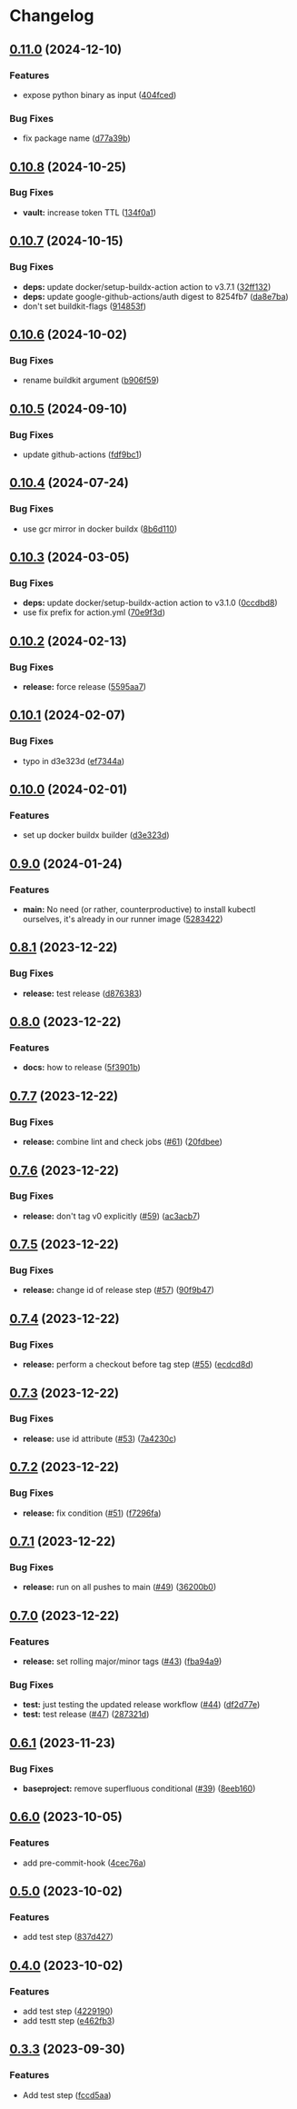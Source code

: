# Changelog

## [0.11.0](https://github.com/ZeitOnline/gh-action-baseproject/compare/v0.10.8...v0.11.0) (2024-12-10)


### Features

* expose python binary as input ([404fced](https://github.com/ZeitOnline/gh-action-baseproject/commit/404fced77ce51f36b24b07aa1f78896889d72a5b))


### Bug Fixes

* fix package name ([d77a39b](https://github.com/ZeitOnline/gh-action-baseproject/commit/d77a39be468dda223cb8586e3d4575e1ac203f1b))

## [0.10.8](https://github.com/ZeitOnline/gh-action-baseproject/compare/v0.10.7...v0.10.8) (2024-10-25)


### Bug Fixes

* **vault:** increase token TTL ([134f0a1](https://github.com/ZeitOnline/gh-action-baseproject/commit/134f0a157bf926d5cedef336e6dead046477710d))

## [0.10.7](https://github.com/ZeitOnline/gh-action-baseproject/compare/v0.10.6...v0.10.7) (2024-10-15)


### Bug Fixes

* **deps:** update docker/setup-buildx-action action to v3.7.1 ([32ff132](https://github.com/ZeitOnline/gh-action-baseproject/commit/32ff1322a178e50f72329bd274cbda8730bb196f))
* **deps:** update google-github-actions/auth digest to 8254fb7 ([da8e7ba](https://github.com/ZeitOnline/gh-action-baseproject/commit/da8e7bafb88b8ad881d85cc993479f1324d8a107))
* don't set buildkit-flags ([914853f](https://github.com/ZeitOnline/gh-action-baseproject/commit/914853f7db79fe25a86aa18813d4264ebe2554c3))

## [0.10.6](https://github.com/ZeitOnline/gh-action-baseproject/compare/v0.10.5...v0.10.6) (2024-10-02)


### Bug Fixes

* rename buildkit argument ([b906f59](https://github.com/ZeitOnline/gh-action-baseproject/commit/b906f596b4d98bc155cbc699559bcadd557f5f6b))

## [0.10.5](https://github.com/ZeitOnline/gh-action-baseproject/compare/v0.10.4...v0.10.5) (2024-09-10)


### Bug Fixes

* update github-actions ([fdf9bc1](https://github.com/ZeitOnline/gh-action-baseproject/commit/fdf9bc1c328230f1b0d7208ca7c9908671829b8d))

## [0.10.4](https://github.com/ZeitOnline/gh-action-baseproject/compare/v0.10.3...v0.10.4) (2024-07-24)


### Bug Fixes

* use gcr mirror in docker buildx ([8b6d110](https://github.com/ZeitOnline/gh-action-baseproject/commit/8b6d110ccb00c94e1be54d2673fd4866c9539bbe))

## [0.10.3](https://github.com/ZeitOnline/gh-action-baseproject/compare/v0.10.2...v0.10.3) (2024-03-05)


### Bug Fixes

* **deps:** update docker/setup-buildx-action action to v3.1.0 ([0ccdbd8](https://github.com/ZeitOnline/gh-action-baseproject/commit/0ccdbd8dd3edbf6e914016650cb4a21ec2d53fde))
* use fix prefix for action.yml ([70e9f3d](https://github.com/ZeitOnline/gh-action-baseproject/commit/70e9f3d8599f5236e07e09987ff8f8dfd7ee4326))

## [0.10.2](https://github.com/ZeitOnline/gh-action-baseproject/compare/v0.10.1...v0.10.2) (2024-02-13)


### Bug Fixes

* **release:** force release ([5595aa7](https://github.com/ZeitOnline/gh-action-baseproject/commit/5595aa7ca68105f4ef3f31360e9d2371ee94dd2f))

## [0.10.1](https://github.com/ZeitOnline/gh-action-baseproject/compare/v0.10.0...v0.10.1) (2024-02-07)


### Bug Fixes

* typo in d3e323d ([ef7344a](https://github.com/ZeitOnline/gh-action-baseproject/commit/ef7344a6ad092f0370e30ed65d8ab6c4533a01e1))

## [0.10.0](https://github.com/ZeitOnline/gh-action-baseproject/compare/v0.9.0...v0.10.0) (2024-02-01)


### Features

* set up docker buildx builder ([d3e323d](https://github.com/ZeitOnline/gh-action-baseproject/commit/d3e323d54f13140e7c748bf8fb41fe236901be67))

## [0.9.0](https://github.com/ZeitOnline/gh-action-baseproject/compare/v0.8.1...v0.9.0) (2024-01-24)


### Features

* **main:** No need (or rather, counterproductive) to install kubectl ourselves, it's already in our runner image ([5283422](https://github.com/ZeitOnline/gh-action-baseproject/commit/5283422b792bc482210973725d5798c50fd403cc))

## [0.8.1](https://github.com/ZeitOnline/gh-action-baseproject/compare/v0.8.0...v0.8.1) (2023-12-22)


### Bug Fixes

* **release:** test release ([d876383](https://github.com/ZeitOnline/gh-action-baseproject/commit/d8763833630234842199703cfa539728593349af))

## [0.8.0](https://github.com/ZeitOnline/gh-action-baseproject/compare/v0.7.7...v0.8.0) (2023-12-22)


### Features

* **docs:** how to release ([5f3901b](https://github.com/ZeitOnline/gh-action-baseproject/commit/5f3901bf8953fe034202bf4f08f5b42422140045))

## [0.7.7](https://github.com/ZeitOnline/gh-action-baseproject/compare/v0.7.6...v0.7.7) (2023-12-22)


### Bug Fixes

* **release:** combine lint and check jobs ([#61](https://github.com/ZeitOnline/gh-action-baseproject/issues/61)) ([20fdbee](https://github.com/ZeitOnline/gh-action-baseproject/commit/20fdbeebd826622cea71b1f725c8b8e24a54c2fa))

## [0.7.6](https://github.com/ZeitOnline/gh-action-baseproject/compare/v0.7.5...v0.7.6) (2023-12-22)


### Bug Fixes

* **release:** don't tag v0 explicitly ([#59](https://github.com/ZeitOnline/gh-action-baseproject/issues/59)) ([ac3acb7](https://github.com/ZeitOnline/gh-action-baseproject/commit/ac3acb7db7bc0e70df163fe7a43d60f046546ec7))

## [0.7.5](https://github.com/ZeitOnline/gh-action-baseproject/compare/v0.7.4...v0.7.5) (2023-12-22)


### Bug Fixes

* **release:** change id of release step ([#57](https://github.com/ZeitOnline/gh-action-baseproject/issues/57)) ([90f9b47](https://github.com/ZeitOnline/gh-action-baseproject/commit/90f9b472fba45df1008282a89ae4389caf97df41))

## [0.7.4](https://github.com/ZeitOnline/gh-action-baseproject/compare/v0.7.3...v0.7.4) (2023-12-22)


### Bug Fixes

* **release:** perform a checkout before tag step ([#55](https://github.com/ZeitOnline/gh-action-baseproject/issues/55)) ([ecdcd8d](https://github.com/ZeitOnline/gh-action-baseproject/commit/ecdcd8d15777e7eec5218e3899504075c6733ed8))

## [0.7.3](https://github.com/ZeitOnline/gh-action-baseproject/compare/v0.7.2...v0.7.3) (2023-12-22)


### Bug Fixes

* **release:** use id attribute ([#53](https://github.com/ZeitOnline/gh-action-baseproject/issues/53)) ([7a4230c](https://github.com/ZeitOnline/gh-action-baseproject/commit/7a4230cb8bac27368dd950c61a89343fdd03be5c))

## [0.7.2](https://github.com/ZeitOnline/gh-action-baseproject/compare/v0.7.1...v0.7.2) (2023-12-22)


### Bug Fixes

* **release:** fix condition ([#51](https://github.com/ZeitOnline/gh-action-baseproject/issues/51)) ([f7296fa](https://github.com/ZeitOnline/gh-action-baseproject/commit/f7296fa89733a6569a61362c54af27eef38939b6))

## [0.7.1](https://github.com/ZeitOnline/gh-action-baseproject/compare/v0.7.0...v0.7.1) (2023-12-22)


### Bug Fixes

* **release:** run on all pushes to main ([#49](https://github.com/ZeitOnline/gh-action-baseproject/issues/49)) ([36200b0](https://github.com/ZeitOnline/gh-action-baseproject/commit/36200b0179f8022bb8532fb95db0217700e6fdc6))

## [0.7.0](https://github.com/ZeitOnline/gh-action-baseproject/compare/v0.6.1...v0.7.0) (2023-12-22)


### Features

* **release:** set rolling major/minor tags ([#43](https://github.com/ZeitOnline/gh-action-baseproject/issues/43)) ([fba94a9](https://github.com/ZeitOnline/gh-action-baseproject/commit/fba94a9cefc917be20332fbb09b318ad80bf54c8))


### Bug Fixes

* **test:** just testing the updated release workflow ([#44](https://github.com/ZeitOnline/gh-action-baseproject/issues/44)) ([df2d77e](https://github.com/ZeitOnline/gh-action-baseproject/commit/df2d77ecd2530efc7ad3973d49f7afb4115a120e))
* **test:** test release ([#47](https://github.com/ZeitOnline/gh-action-baseproject/issues/47)) ([287321d](https://github.com/ZeitOnline/gh-action-baseproject/commit/287321de220f02b991ef990bb15729a4d668d061))

## [0.6.1](https://github.com/ZeitOnline/gh-action-baseproject/compare/v0.6.0...v0.6.1) (2023-11-23)


### Bug Fixes

* **baseproject:** remove superfluous conditional ([#39](https://github.com/ZeitOnline/gh-action-baseproject/issues/39)) ([8eeb160](https://github.com/ZeitOnline/gh-action-baseproject/commit/8eeb16075c7a541e8cbf3077761b9b0fa6a282d8))

## [0.6.0](https://github.com/ZeitOnline/gh-action-baseproject/compare/v0.5.1...v0.6.0) (2023-10-05)


### Features

* add pre-commit-hook ([4cec76a](https://github.com/ZeitOnline/gh-action-baseproject/commit/4cec76aa8c4090c3ddc3ce20265c1c39efbdbcb3))

## [0.5.0](https://github.com/ZeitOnline/gh-action-baseproject/compare/v0.4.0...v0.5.0) (2023-10-02)


### Features

* add test step ([837d427](https://github.com/ZeitOnline/gh-action-baseproject/commit/837d427a6ff825b60aa10c0b96a59c910b9b5437))

## [0.4.0](https://github.com/ZeitOnline/gh-action-baseproject/compare/v0.3.3...v0.4.0) (2023-10-02)


### Features

* add test step ([4229190](https://github.com/ZeitOnline/gh-action-baseproject/commit/4229190d11b78c34b9eb7e34099df076678c8579))
* add testt step ([e462fb3](https://github.com/ZeitOnline/gh-action-baseproject/commit/e462fb3012d5ce82a1e0f990d983ebd9e728b2e6))

## [0.3.3](https://github.com/ZeitOnline/gh-action-baseproject/compare/v0.3.2...v0.3.3) (2023-09-30)


### Features

* Add test step ([fccd5aa](https://github.com/ZeitOnline/gh-action-baseproject/commit/fccd5aa6348ec1a607aca8217c0bf907dfe71f2d))
